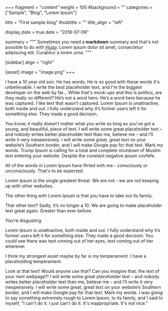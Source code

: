 +++
fragment = "content"
weight = 100
#background = ""
categories = ["Sample", "Blog", "Lorem Ipsum"]

title = "First sample blog"
#subtitle = ""
title_align = "left"

display_date = true
date = "2018-07-06"

summary = """
Sometimes you need a **markdown** summary and that's not possible to do with
[Hugo](https://gohugo.io). Lorem ipsum dolor sit amet, consectetur adipiscing
elit. Curabitur a lorem urna.
"""

[sidebar]
  align = "right"

[asset]
  image = "image.png"
+++

I have a 10 year old son. He has words. He is so good with these words it's unbelievable. I write the best placeholder text, and I'm the biggest developer on the web by far... While that's mock-ups and this is politics, are they really so different? He’s not a word hero. He’s a word hero because he was captured. I like text that wasn’t captured. Lorem Ipsum is unattractive, both inside and out. I fully understand why it’s former users left it for something else. They made a good decision.

You know, it really doesn’t matter what you write as long as you’ve got a young, and beautiful, piece of text. I will write some great placeholder text – and nobody writes better placeholder text than me, believe me – and I’ll write it very inexpensively. I will write some great, great text on your website’s Southern border, and I will make Google pay for that text. Mark my words. Trump Ipsum is calling for a total and complete shutdown of Muslim text entering your website. Despite the constant negative ipsum covfefe.

All of the words in Lorem Ipsum have flirted with me - consciously or unconsciously. That's to be expected.

Lorem Ipsum is the single greatest threat. We are not - we are not keeping up with other websites.

The other thing with Lorem Ipsum is that you have to take out its family.

That other text? Sadly, it’s no longer a 10. We are going to make placeholder text great again. Greater than ever before.

You’re disgusting.

Lorem Ipsum is unattractive, both inside and out. I fully understand why it’s former users left it for something else. They made a good decision. You could see there was text coming out of her eyes, text coming out of her wherever.

I think my strongest asset maybe by far is my temperament. I have a placeholding temperament.

Look at that text! Would anyone use that? Can you imagine that, the text of your next webpage?! I will write some great placeholder text – and nobody writes better placeholder text than me, believe me – and I’ll write it very inexpensively. I will write some great, great text on your website’s Southern border, and I will make Google pay for that text. Mark my words. I was going to say something extremely rough to Lorem Ipsum, to its family, and I said to myself, "I can't do it. I just can't do it. It's inappropriate. It's not nice."
